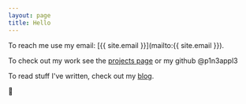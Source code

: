 ```yaml
---
layout: page
title: Hello
---
```


To reach me use my email: [{{ site.email }}](mailto:{{ site.email }}).

To check out my work see the [projects page](projects) or my github @p1n3appl3

To read stuff I've written, check out my [blog](posts).

🍍
